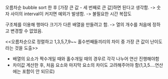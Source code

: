 오름차순 bubble sort 한 후 [가장 큰 값 - 세 번째로 큰 값]하면 된다고 생각함.
 -> 숫자 사이의 interval이 커지면 예외가 발생함.
 -> 불필요한 시간 복잡도
 
구조체를 이용해 행마다 크기가 다른 배열을 만들려고 함.
 -> 열의 개수를 처음에 정하고 변경할 수 없었음.
 
 
<<오름차순으로 정렬하고 1,3,5,7,9~~ 홀수번째들끼리의 차이 중 가장 큰 값이 난이도라는 것을 도출>>
- 배열의 요소가 짝수개일 때와 홀수개일 때의 경우르 각각 나누어 연산 진행해야함
- 차이값 계산한 후, 처음 요소와 마지막 요소의 차이도 고려해주어야 함(1,3,5....연산에는 포함이 안 되므로)
